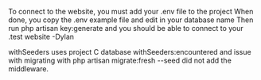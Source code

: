 To connect to the website, you must add your .env file to the project
When done, you copy the .env example file and edit in your database name
Then run php artisan key:generate and you should be able to connect to your
.test website
-Dylan

withSeeders uses project C database
withSeeders:encountered and issue with migrating with php artisan migrate:fresh --seed
did not add the middleware.